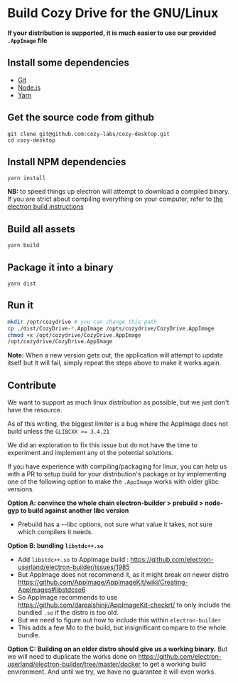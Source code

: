 # Build Cozy Drive for the GNU/Linux

**If your distribution is supported, it is much  easier to use our provided `.AppImage` file**

## Install some dependencies

- [Git](https://git-scm.com/)
- [Node.js](https://nodejs.org/)
- [Yarn](https://yarnpkg.com/)

## Get the source code from github

```
git clone git@github.com:cozy-labs/cozy-desktop.git
cd cozy-desktop
```

## Install NPM dependencies

```
yarn install
```


**NB:** to speed things up electron will attempt to download a compiled binary. If you are strict about compiling everything on your computer, refer to [the electron build instructions]( https://github.com/electron/electron/blob/master/docs/development/build-instructions-linux.md#build-instructions-linux)

## Build all assets

```
yarn build
```

## Package it into a binary
```
yarn dist
```

## Run it
```bash
mkdir /opt/cozydrive # you can change this path
cp ./dist/CozyDrive-*.AppImage /opts/cozydrive/CozyDrive.AppImage
chmod +x /opt/cozydrive/CozyDrive.AppImage
/opt/cozydrive/CozyDrive.AppImage
```

**Note:** When a new version gets out, the application will attempt to update itself but it will fail, simply repeat the steps above to make it works again.


## Contribute

We want to support as much linux distribution as possible, but we just don't have the resource.

As of this writing, the biggest limiter is a bug where the AppImage does not build unless the `GLIBCXX >= 3.4.21`

We did an exploration to fix this issue but do not have the time to experiment and implement any ot the potential solutions.

If you have experience with compiling/packaging for linux, you can help us with a PR to setup build for your distribution's package or by implementing one of the following option to make the `.AppImage` works with older glibc versions.

**Option A: convince the whole chain electron-builder > prebuild > node-gyp to build against another libc version**

- Prebuild has a --libc options, not sure what value it takes, not sure which compilers it needs.

**Option B: bundling `libstdc++.so`**
- Add `libstdc++.so` to AppImage build : https://github.com/electron-userland/electron-builder/issues/1985
- But AppImage does not recommend it, as it might break on newer distro https://github.com/AppImage/AppImageKit/wiki/Creating-AppImages#libstdcso6
- So AppImage recommends to use https://github.com/darealshinji/AppImageKit-checkrt/ to only include the bundled `.so` if the distro is too old.
- But we need to figure out how to include this within `electron-builder`
- This adds a few Mo to the build, but insignificant compare to the whole bundle.

**Option C: Building on an older distro should give us a working binary.**
But we will need to duplicate the works done on https://github.com/electron-userland/electron-builder/tree/master/docker to get a working build environment. And until we try, we have no guarantee it will even works.
